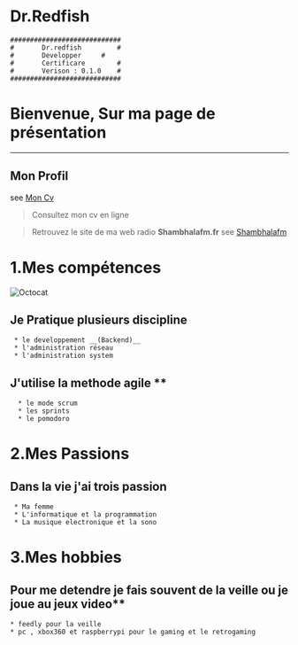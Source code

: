 # Dr.Redfish

	############################
	#       Dr.redfish         #
	#       Developper	   #
	#       Certificare        #
	#       Verison : 0.1.0    #
	############################



# Bienvenue, Sur ma page de présentation 

----
## Mon Profil 
see [Mon Cv](https://vjulien.github.io)

> Consultez mon cv en ligne 

> Retrouvez le site de ma web radio **Shambhalafm.fr**
  see [Shambhalafm](https://www.shambhalafm.fr/)


# 1.Mes compétences 
![Octocat](https://assets-cdn.github.com/images/icons/emoji/octocat.png)

>
## Je Pratique plusieurs discipline


	 * le developpement __(Backend)__
	 * l'administration réseau
	 * l'administration system

## J'utilise la methode agile **	  

	  * le mode scrum
	  * les sprints
	  * le pomodoro

# 2.Mes Passions
>
## Dans la vie j'ai trois passion

	 * Ma femme	 
	 * L'informatique et la programmation
	 * La musique electronique et la sono


# 3.Mes hobbies

>
## Pour me detendre je fais souvent de la veille ou je joue au jeux video**

	* feedly pour la veille
	* pc , xbox360 et raspberrypi pour le gaming et le retrogaming


